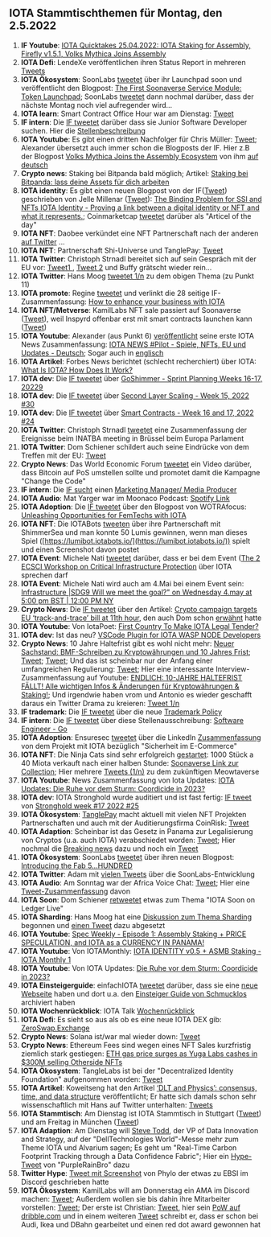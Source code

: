 ## IOTA Stammtischthemen für Montag, den 2.5.2022

1. **IF Youtube**: [IOTA Quicktakes 25.04.2022: IOTA Staking for Assembly, Firefly v1.5.1, Volks Mythica Joins Assembly](https://www.youtube.com/watch?v=vS6ZceXT4C8)
2. **IOTA Defi**: LendeXe veröffentlichen ihren Status Report in mehreren [Tweets](https://twitter.com/LendeXeFinance/status/1518643986369597441?s=20&t=WRKtjvzgKnhpzjWNIcxPRQ)
3. **IOTA Ökosystem**: SoonLabs [tweetet](https://twitter.com/soon_labs/status/1518819730210967552?s=20&t=WRKtjvzgKnhpzjWNIcxPRQ) über ihr Launchpad soon und veröffentlicht den Blogpost: [The First Soonaverse Service Module: Token Launchpad](https://soonlabs.medium.com/token-launchpad-b9310f8bfbc9); SoonLabs [tweetet](https://twitter.com/soon_labs/status/1519196398209552384?s=20&t=shy_DuBXsKA8dLaNgQYMcg) dann nochmal darüber, dass der nächste Montag noch viel aufregender wird...
4. **IOTA learn**: Smart Contract Office Hour war am Dienstag: [Tweet](https://twitter.com/assembly_net/status/1518575809048596480?s=20&t=WRKtjvzgKnhpzjWNIcxPRQ)
5. **IF intern**: Die [IF tweetet](https://twitter.com/iota/status/1518862577048117248?s=20&t=WRKtjvzgKnhpzjWNIcxPRQ) darüber dass sie Junior Software Developer suchen. Hier die [Stellenbeschreibung](https://iota.bamboohr.com/jobs/view.php?id=187&source=other) 
6. **IOTA Youtube**: Es gibt einen dritten Nachfolger für Chris Müller: [Tweet](https://twitter.com/shortaktien/status/1518843291067990017?s=20&t=WRKtjvzgKnhpzjWNIcxPRQ); Alexander übersetzt auch immer schon die Blogposts der IF. Hier z.B der Blogpost [Volks Mythica Joins the Assembly Ecosystem](https://blog.assembly.sc/volks-mythica-joins-the-assembly-ecosystem/) von ihm [auf deutsch](https://iota-kurs.de/volks-mythica-tritt-dem-assembly-oekosystem-bei/) 
7. **Crypto news**: Staking bei Bitpanda bald möglich; Artikel: [Staking bei Bitpanda: lass deine Assets für dich arbeiten](https://blog.bitpanda.com/de/staking-bei-bitpanda-lass-deine-assets-fur-dich-arbeiten)
8. **IOTA identity**: Es gibt einen neuen Blogpost von der IF([Tweet](https://twitter.com/iota/status/1518938039199879175?s=20&t=Y26eZwu9EYgVtdNbmTri8w)) geschrieben von Jelle Millenar ([Tweet](https://twitter.com/JelleFm/status/1518944063172579328?s=20&t=shy_DuBXsKA8dLaNgQYMcg)): [The Binding Problem for SSI and NFTs IOTA Identity - Proving a link between a digital identity or NFT and what it represents.](https://blog.iota.org/the-binding-problem-for-ssi-and-nfts/); Coinmarketcap [tweetet](https://twitter.com/CoinMarketCap/status/1519204734804303877?s=20&t=shy_DuBXsKA8dLaNgQYMcg) darüber als "Articel of the day"
9. **IOTA NFT**: Daobee verkündet eine NFT Partnerschaft nach der anderen [auf Twitter](https://twitter.com/Daobeegame) ...
10. **IOTA NFT**: Partnerschaft Shi-Universe und TanglePay: [Tweet](https://twitter.com/Shiuniverse/status/1519270966978875392?s=20&t=w3WbF1iG-CcJySp8zlJ_AQ)
11. **IOTA Twitter**: Christoph Strnadl bereitet sich auf sein Gespräch mit der EU vor: [Tweet1 ](https://twitter.com/archimate/status/1519252069219287040?s=20&t=Y26eZwu9EYgVtdNbmTri8w), [Tweet 2](https://twitter.com/archimate/status/1519254531166638088?s=20&t=shy_DuBXsKA8dLaNgQYMcg) und Buffy grätscht wieder rein...
12. **IOTA Twitter**: Hans Moog [tweetet 1/n](https://twitter.com/hus_qy/status/1519318182267437056?s=20&t=ygqjKiu_EfU_v96PLI3Veg) zu dem obigen Thema (zu Punkt 11)
13. **IOTA promote**: Regine [tweetet](https://twitter.com/Energine/status/1519301547229855746?s=20) und verlinkt die 28 seitige IF-Zusammenfassung: [How to enhance your business with IOTA](https://files.iota.org/comms/IOTA_for_Business.pdf)
14. **IOTA NFT/Metverse**: KamilLabs NFT sale passiert auf Soonaverse ([Tweet](https://twitter.com/kamilabsstudio/status/1518522332431753216?s=20&t=j6fLxrXspf8zvQfrgJIZaA)), weil Inspyrd offenbar erst mit smart contracts launchen kann ([Tweet](https://twitter.com/kamilabsstudio/status/1518858948056686592?s=20&t=j6fLxrXspf8zvQfrgJIZaA))
15. **IOTA Youtube**: Alexander (aus Punkt 6) [veröffentlicht](https://twitter.com/shortaktien/status/1519355597484871680?s=20&t=j6fLxrXspf8zvQfrgJIZaA) seine erste IOTA News Zusammenfassung: [IOTA NEWS #Pilot - Spiele, NFTs, EU und Updates - Deutsch](https://www.youtube.com/watch?v=MNsMU5uCpEA); Sogar auch in [englisch](https://www.youtube.com/watch?v=IEbg27U013o)
16. **IOTA Artikel**: Forbes News berichtet (schlecht recherchiert) über IOTA: [What Is IOTA? How Does It Work?](https://www.forbes.com/advisor/investing/cryptocurrency/what-is-iota/)
17. **IOTA dev**: Die [IF tweetet](https://twitter.com/iota/status/1519209796951584770?s=20&t=2KrLu343SiJ6eGYoQ9s0sg) über [GoShimmer - Sprint Planning Weeks 16-17, 20229](https://github.com/iotaledger/research-updates/discussions/31)
18. **IOTA dev**: Die [IF tweetet](https://twitter.com/iota/status/1519255151944548354?s=20&t=j3foXmxKwAdtukdT6oXBYw) über [Second Layer Scaling - Week 15, 2022 #30](https://github.com/iotaledger/research-updates/discussions/30)
19. **IOTA dev**: Die [IF tweetet](https://twitter.com/iota/status/1519345859296649217?s=20&t=-8RKG9QqMxjW-ARi4iqchA) über [Smart Contracts - Week 16 and 17, 2022 #24](https://github.com/iotaledger/engineering-updates/discussions/24)
20. **IOTA Twitter**: Christoph Strnadl [tweetet](https://twitter.com/archimate/status/1519444910369353728?s=20&t=j6fLxrXspf8zvQfrgJIZaA) eine Zusammenfassung der Ereignisse beim INATBA meeting in Brüssel beim Europa Parlament
21. **IOTA Twitter**: Dom Schiener schildert auch seine Eindrücke von dem Treffen mit der EU: [Tweet](https://twitter.com/DomSchiener/status/1519586889107484673?s=20&t=yovXGYXw6O16II0ObNrx-Q)
22. **Crypto News**: Das World Economic Forum [tweetet](https://twitter.com/wef/status/1519119185422524416?s=20&t=j6fLxrXspf8zvQfrgJIZaA) ein Video darüber, dass Bitcoin auf PoS umstellen sollte und promotet damit die Kampagne "Change the Code"
23. **IF intern**: Die [IF sucht](https://twitter.com/iota/status/1519587480365846528?s=20&t=yovXGYXw6O16II0ObNrx-Q) einen [Marketing Manager/ Media Producer](https://iota.bamboohr.com/jobs/view.php?id=202&source=aWQ9NA%3D%3D)
24. **IOTA Audio**: Mat Yarger war im Moonaco Podcast: [Spotify Link](https://open.spotify.com/episode/5ege2EU5hXHjqdznymyqlN?si=OkAi0cqkT0q5TVZV09hGqw&nd=1)
25. **IOTA Adoption**: Die [IF tweetet](https://twitter.com/iota/status/1519662927493668867?s=20&t=6EE3tkgXbv-pvOKzFtfz9g) über den Blogpost von WOTRAfocus: [Unleashing Opportunities for FemTechs with IOTA](https://developmentnavigator.com/unleashing-opportunities-for-femtechs-with-iota/)
26. **IOTA NFT**: Die IOTABots [tweeten](https://twitter.com/iotabots/status/1519622025727426561?s=20&t=6EE3tkgXbv-pvOKzFtfz9g) über ihre Partnerschaft mit ShimmerSea und man konnte 50 Lumis gewinnen, wenn man dieses Spiel ([https://lumibot.iotabots.io/](https://lumibot.iotabots.io/)) spielt und einen Screenshot davon postet
27. **IOTA Event**: Michele Nati [tweetet](https://twitter.com/michelenati/status/1519629972918489089?s=20&t=6EE3tkgXbv-pvOKzFtfz9g) darüber, dass er bei dem Event ([The 2     ECSCI Workshop on Critical Infrastructure Protection](https://www.finsec-project.eu/second-ecsci-virtual-workshop) über IOTA sprechen darf
28. **IOTA Event**: Michele Nati wird auch am 4.Mai bei einem Event sein: [Infrastructure |SDG9 Will we meet the goal?"  on Wednesday 4.may at 5:00 pm BST | 12:00 PM NY](https://www.linkedin.com/feed/update/urn:li:share:6925428606684790784)
29. **Crypto News**: Die [IF tweetet](https://twitter.com/iota/status/1519647708126011393?s=20&t=6EE3tkgXbv-pvOKzFtfz9g) über den Artikel: [Crypto campaign targets EU ‘track-and-trace’ bill at 11th hour](https://www.politico.eu/article/crypto-campaign-target-eu-meps-transfer-funds-regulation/), den auch Dom schon [erwähnt](https://twitter.com/DomSchiener/status/1519586891972153344?s=20&t=6EE3tkgXbv-pvOKzFtfz9g) hatte
30. **IOTA Youtube**: Von IotaPoet: [First Country To Make IOTA Legal Tender?](https://www.youtube.com/watch?v=VgYGHNzw7nM)
31. **IOTA dev**: Ist das neu? [VSCode Plugin for IOTA WASP NODE Developers](https://marketplace.visualstudio.com/items?itemName=CadenceDataSoft.iota-wasp-extension)
32. **Crypto News**: 10 Jahre Haltefrist gibt es wohl nicht mehr: [Neuer Sachstand: BMF-Schreiben zu Kryptowährungen und 10 Jahres Frist](https://www.anwalt.de/rechtstipps/neuer-sachstand-bmf-schreiben-zu-kryptowaehrungen-und-10-jahres-frist-finanzamt-bitcoin-nft-token-200209.html); [Tweet](https://twitter.com/FlorianWimmerAT/status/1519764826389716996?s=20&t=8h0cO2DcuyJn7O5VLuRL4Q); [Tweet](https://twitter.com/f_schaeffler/status/1519920297813716993?s=20&t=8h0cO2DcuyJn7O5VLuRL4Q); Und das ist scheinbar nur der Anfang einer umfangreichen Regulierung: [Tweet](https://twitter.com/f_schaeffler/status/1520109078101598210?s=20&t=4DsQy91OKiDtWutPYEcNTw); Hier eine interessante Interview-Zusammenfassung auf Youtube: [ENDLICH: 10-JAHRE HALTEFRIST FÄLLT! Alle wichtigen Infos & Änderungen für Kryptowährungen & Staking!](https://www.youtube.com/watch?v=jKX4xYAqE7o); Und irgendwie haben vrom und Antonio es wieder geschafft daraus ein Twitter Drama zu kreieren: [Tweet 1/n](https://twitter.com/antonionardella/status/1519900608265953281?s=20&t=6U-cW9YBoYQ5021PvM1eKA)
33. **IF trademark**: Die [IF tweetet](https://twitter.com/iota/status/1519617563180871681?s=20&t=NY1ZBmHfTMz8-_W4TK28Rw) über die neue [Trademark Policy](https://www.iota.org/trademark)
34. **IF intern**: Die [IF tweetet](https://twitter.com/iota/status/1519949808491974656?s=20&t=KgXiCUr41fZlhVOXxYlETw) über diese Stellenausschreibung: [Software Engineer - Go](https://iota.bamboohr.com/jobs/view.php?id=205&source=aWQ9NA==)
35. **IOTA Adoption**: Ensuresec [tweetet](https://twitter.com/ensuresec_eu/status/1520005931077091328?s=20&t=qYwlPRyejxE63cymU8XAEQ) über die LinkedIn [Zusammenfassung](https://www.linkedin.com/posts/ensuresec_ecommerce-response-mitigation-activity-6925769222522339328-6VuY?utm_source=linkedin_share&utm_medium=member_desktop_web) von dem Projekt mit IOTA bezüglich "Sicherheit im E-Commerce"
36. **IOTA NFT**: Die Ninja Cats sind sehr erfolgreich [gestartet](https://twitter.com/MeowtaNFT/status/1520040460349329414?s=20&t=YgbruYFiwGHUdsQ__2MveA): 1000 Stück a 40 Miota verkauft nach einer halben Stunde: [Soonaverse Link zur Collection](https://soonaverse.com/collection/0x8bbade33b845c232908ff59ce3fc5d31fb7599db); Hier mehrere [Tweets (1/n)](https://twitter.com/MeowtaNFT/status/1520288635844800514?s=20&t=4DsQy91OKiDtWutPYEcNTw) zu dem zukünftigen Meowtaverse
37. **IOTA Youtube**: News Zusammenfassung von Iota Updates: [IOTA Updates: Die Ruhe vor dem Sturm: Coordicide in 2023?](https://www.youtube.com/watch?v=Zlg_nNUQPmQ)
38. **IOTA dev**: IOTA Stronghold wurde auditiert und ist fast fertig: [IF tweet](https://twitter.com/iota/status/1520055389076832257?s=20&t=QH2aCEAjgAFYwr5WZnOq8w) von [Stronghold week #17 2022 #25](https://github.com/iotaledger/engineering-updates/discussions/25)
39. **IOTA Ökosystem**: [TanglePay](https://twitter.com/tanglepaycom) macht aktuell mit vielen NFT Projekten Partnerschaften und auch mit der Auditierungsfirma CoinRisk: [Tweet](https://twitter.com/CoinRisk/status/1520025059259207682?s=20&t=4DsQy91OKiDtWutPYEcNTw)
40. **IOTA Adaption**: Scheinbar ist das Gesetz in Panama zur Legalisierung von Cryptos (u.a. auch IOTA) verabschiedet worden: [Tweet](https://twitter.com/reht100/status/1520057459141918722?s=20&t=4DsQy91OKiDtWutPYEcNTw); Hier nochmal die [Breaking news](https://twitter.com/MoisesGale/status/1519718511723139073?s=20&t=4DsQy91OKiDtWutPYEcNTw) dazu und noch ein [Tweet](https://twitter.com/OfficialTxa/status/1520035264491659264?s=20&t=4DsQy91OKiDtWutPYEcNTw)
41. **IOTA Ökosystem**: SoonLabs [tweetet](https://twitter.com/soon_labs/status/1520266924629782528?s=20&t=4DsQy91OKiDtWutPYEcNTw) über ihren neuen Blogpost: [Introducing the Fab 5…HUNDRED](https://soonlabs.medium.com/fab-5-hundred-57e013347497)
42. **IOTA Twitter**: Adam mit [vielen Tweets](https://twitter.com/adam_unchained/status/1520270177056661504?s=20&t=4DsQy91OKiDtWutPYEcNTw)  über die SoonLabs-Entwicklung
43. **IOTA Audio**: Am Sonntag war der Africa Voice Chat: [Tweet](https://twitter.com/IotaNigeria/status/1520679503969800192?t=lPvjOmy0Ulkwii0I1MYuIA&s=19); Hier eine [Tweet-Zusammenfassung](https://twitter.com/IotaNigeria/status/1520514772780859402?s=20&t=rjSIypvWE7ElDjdEcjckUA) davon
44. **IOTA Soon**: Dom Schiener [retweetet](https://twitter.com/DomSchiener/status/1520334033594593280?s=20&t=y8hra7LaHY0Ha3H9VQQqVw) etwas zum Thema "IOTA Soon on Ledger Live"
45. **IOTA Sharding**: Hans Moog hat eine [Diskussion zum Thema Sharding](https://govern.iota.org/t/fluid-sharding/1285) begonnen und [einen Tweet](https://twitter.com/hus_qy/status/1520796128748396544?s=20&t=y8hra7LaHY0Ha3H9VQQqVw) dazu abgesetzt
46. **IOTA Youtube**: [Spec Weekly - Episode 1: Assembly Staking + PRICE SPECULATION, and IOTA as a CURRENCY IN PANAMA!](https://www.youtube.com/watch?v=xLZglnsolIA)
47. **IOTA Youtube**: Von 
IOTAMonthly: [IOTA IDENTITY v0.5 + ASMB Staking - IOTA Monthly 1](https://www.youtube.com/watch?app=desktop&v=3gh04Nkrb1A)
48. **IOTA Youtube**: Von IOTA Updates: [Die Ruhe vor dem Sturm: Coordicide in 2023?](https://www.youtube.com/watch?v=Zlg_nNUQPmQ)
49. **IOTA Einsteigerguide**: einfachIOTA [tweetet](https://twitter.com/einfachIOTA/status/1520775016564068354?s=20&t=y8hra7LaHY0Ha3H9VQQqVw) darüber, dass sie eine [neue Webseite](https://iota-einsteiger-guide.de/) haben und dort u.a. den [Einsteiger Guide von Schmucklos](https://iota-einsteiger-guide.de/archiv-iota-einsteiger-guide/) archiviert haben
50. **IOTA Wochenrückblick**: IOTA Talk [Wochenrückblick](https://www.iota-talk.com/index.php?article/180-wochenr%C3%BCckblick-vom-24-bis-30-april-2022/)
51. **IOTA Defi**: Es sieht so aus als ob es eine neue IOTA DEX gib: [ZeroSwap.Exchange](https://twitter.com/Zeroswap_Ex/status/1520694317169451008?s=20&t=y8hra7LaHY0Ha3H9VQQqVw)
52. **Crypto News**: Solana ist/war mal wieder down: [Tweet](https://twitter.com/SolanaStatus/status/1520508697100926977?s=20&t=y8hra7LaHY0Ha3H9VQQqVw)
53. **Crypto News**: Ethereum Fees sind wegen eines NFT Sales kurzfristig ziemlich stark gestiegen: [ETH gas price surges as Yuga Labs cashes in $300M selling Otherside NFTs](https://cointelegraph.com/news/eth-gas-price-surges-as-yuga-labs-cashes-in-300m-selling-otherside-nfts)
54. **IOTA Ökosystem**: TangleLabs ist bei der "Decentralized Identity Foundation" aufgenommen worden: [Tweet](https://twitter.com/Tangle_Labs/status/1520668178027880453?s=20&t=tnl6YoLrHUbCdbDqeBhA6w)
55. **IOTA Artikel**: Koweitseng hat den Artikel [‘DLT and Physics’: consensus, time, and data structure](https://medium.com/@koweitseng.sol/dlt-and-physics-consensus-time-and-data-structure-2559829d7a74) veröffentlicht; Er hatte sich damals schon sehr wissenschaftlich mit Hans auf Twitter unterhalten: [Tweets](https://twitter.com/kowei1995/status/1516443131046096896?s=20&t=KVoT205S7slx4qVpUfYFrw)
56. **IOTA Stammtisch**: Am Dienstag ist IOTA Stammtisch in Stuttgart ([Tweet](https://twitter.com/IotaStuttgart/status/1520825496833261568?s=20&t=rjSIypvWE7ElDjdEcjckUA)) und am Freitag in München ([Tweet](https://twitter.com/IotaMunchen/status/1520475937963446272?s=20&t=rjSIypvWE7ElDjdEcjckUA))
57. **IOTA Adaption**: Am Dienstag will [Steve Todd](https://www.dell.com/en-us/blog/authors/steve-todd/), der VP of Data Innovation and Strategy, auf der "DellTechnologies World"-Messe mehr zum Theme IOTA und Alvarium sagen; Es geht um "Real-Time Carbon Footprint Tracking through a Data Confidence Fabric"; Hier ein [Hype-Tweet](https://twitter.com/JoshuaPeeling/status/1520842049259462661) von "PurpleRainBro" dazu
58. **Twitter Hype**: [Tweet mit Screenshot](https://twitter.com/Vrom14286662/status/1521052718814670849?s=20&t=rjSIypvWE7ElDjdEcjckUA) von Phylo der etwas zu EBSI im Discord geschrieben hatte
59. **IOTA Ökosystem**: KamilLabs will am Donnerstag ein AMA im Discord machen: [Tweet](https://twitter.com/kamilabsstudio/status/1520817828462399490?s=20&t=rjSIypvWE7ElDjdEcjckUA); Außerdem wollen sie bis dahin ihre Mitarbeiter vorstellen: [Tweet](https://twitter.com/kamilabsstudio/status/1520681934220931073?s=20&t=rjSIypvWE7ElDjdEcjckUA); Der erste ist Christian: [Tweet](https://twitter.com/kamilabsstudio/status/1521014122543910917?s=20&t=rjSIypvWE7ElDjdEcjckUA), hier sein [PoW auf dribble.com](https://dribbble.com/christianhuber) und in einem weiteren [Tweet](https://twitter.com/kamilabsstudio/status/1521051877336662016?s=20&t=rjSIypvWE7ElDjdEcjckUA) schreibt er, dass er schon bei Audi, Ikea und DBahn gearbeitet und einen red dot award gewonnen hat

